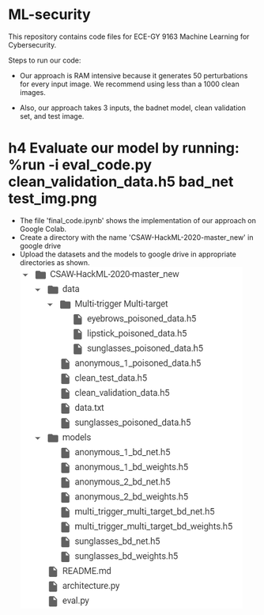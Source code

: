 # ML-security

This repository contains code files for ECE-GY 9163 Machine Learning for Cybersecurity.

Steps to run our code:

* Our approach is RAM intensive because it generates 50 perturbations for every input image. We recommend using less than a 1000 clean images.
 
* Also, our approach takes 3 inputs, the badnet model, clean validation set, and test image.

# h4 Evaluate our model by running: %run -i eval_code.py    clean_validation_data.h5    bad_net   test_img.png

* The file 'final_code.ipynb' shows the implementation of our approach on Google Colab. 
* Create a directory with the name 'CSAW-HackML-2020-master_new' in google drive 
* Upload the datasets and the models to google drive in appropriate directories as shown.
![](ml_sec_dir_str.png)
  
  



